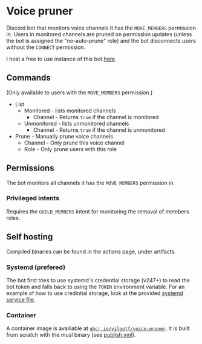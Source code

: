 # Voice pruner

Discord bot that monitors voice channels it has the `MOVE_MEMBERS` permission in.
Users in monitored channels are pruned on permission updates (unless the bot is assigned the "no-auto-prune" role) and the bot disconnects users without the `CONNECT` permission.

I host a free to use instance of this bot [here][bot_invite_link].

## Commands
(Only available to users with the `MOVE_MEMBERS` permission.)
* List
  * Monitored - lists monitored channels
    * Channel - Returns `true` if the channel is monitored
  * Unmonitored - lists unmonitored channels
    * Channel - Returns `true` if the channel is unmonitored
* Prune - Manually prune voice channels
  * Channel - Only prune this voice channel
  * Role - Only prune users with this role

## Permissions
The bot monitors all channels it has the `MOVE_MEMBERS` permission in.

### Privileged intents
Requires the `GUILD_MEMBERS` intent for monitoring the removal of members roles.

## Self hosting
Compiled binaries can be found in the actions page, under artifacts.

### Systemd (prefered)
The bot first tries to use systemd's credential storage (v247+) to read the bot token and falls back to using the `TOKEN` environment variable.
For an example of how to use credintial storage, look at the provided [systemd service file](voice-pruner.service).

### Container
A container image is availiable at [`ghcr.io/vilgotf/voice-pruner`][container].
It is built from scratch with the musl binary (see [publish.yml](.github/workflows/publish.yml)).

[bot_invite_link]: https://discord.com/api/oauth2/authorize?client_id=861223160905072640&permissions=16777216&scope=bot%20applications.commands
[container]: https://github.com/users/vilgotf/packages/container/package/voice-pruner
